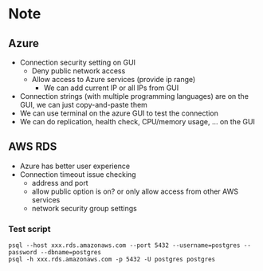 # Note
## Azure
* Connection security setting on GUI
  * Deny public network access
  * Allow access to Azure services (provide ip range)
    * We can add current IP or all IPs from GUI
* Connection strings (with multiple programming languages) are on the GUI, we can just copy-and-paste them
* We can use terminal on the azure GUI to test the connection
* We can do replication, health check, CPU/memory usage, ... on the GUI

## AWS RDS
* Azure has better user experience
* Connection timeout issue checking
  * address and port
  * allow public option is on? or only allow access from other AWS services
  * network security group settings

### Test script
```
psql --host xxx.rds.amazonaws.com --port 5432 --username=postgres --password --dbname=postgres
psql -h xxx.rds.amazonaws.com -p 5432 -U postgres postgres
```

